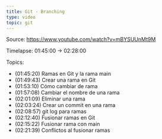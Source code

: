 ```yaml
---
title: Git - Branching
type: video
topic: git
---
```


Source: https://www.youtube.com/watch?v=mBYSUUnMt9M

Timelapse: 01:45:00 -> 02:28:00

Topics:

- (01:45:20) Ramas en Git y la rama main
- (01:49:43) Crear una rama en Git
- (01:53:10) Cómo cambiar de rama
- (01:57:08) Cambiar el nombre de una rama
- (02:01:09) Eliminar una rama
- (02:03:24) Crear un commit en una rama
- (02:08:57) git log para ramas
- (02:12:40) Fusionar ramas en Git
- (02:15:22) Fusionar rama con main
- (02:21:39) Conflictos al fusionar ramas
